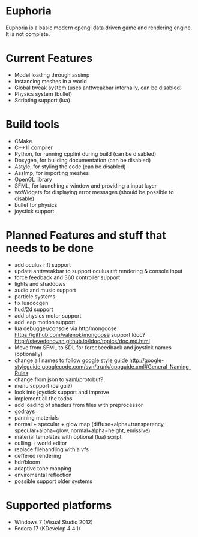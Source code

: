 Euphoria
=======

Euphoria is a basic modern opengl data driven game and rendering engine. It is not complete.

Current Features
=======
* Model loading through assimp
* Instancing meshes in a world
* Global tweak system (uses anttweakbar internally, can be disabled)
* Physics system (bullet)
* Scripting support (lua)

Build tools
=======
* CMake
* C++11 compiler
* Python, for running cpplint during build (can be disabled)
* Doxygen, for building documentation (can be disabled)
* Astyle, for styling the code (can be disabled)
* AssImp, for importing meshes
* OpenGL library
* SFML, for launching a window and providing a input layer
* wxWidgets for displaying error messages (should be possible to disable)
* bullet for physics
* joystick support

Planned Features and stuff that needs to be done
=======
* add oculus rift support
* update anttweakbar to support oculus rift rendering & console input
* force feedback and 360 controller support
* lights and shaddows
* audio and music support
* particle systems
* fix luadocgen
* hud/2d support
* add physics motor support
* add leap motion support
* lua debugger/console via http/mongoose https://github.com/valenok/mongoose support ldoc?  http://stevedonovan.github.io/ldoc/topics/doc.md.html
* Move from SFML to SDL for forcebeedback and joystick names (optionally)
* change all names to follow google style guide http://google-styleguide.googlecode.com/svn/trunk/cppguide.xml#General_Naming_Rules
* change from json to yaml/protobuf?
* menu support (ce gui?)
* look into joystick support and improve
* implement all the todos
* add loading of shaders from files with preprocessor
* godrays
* panning materials
* normal + specular + glow map (diffuse+alpha=transperency, specular+alpha=glow, normal+alpha=height, emissive)
* material templates with optional (lua) script
* culling + world editor
* replace filehandling with a vfs
* deffered rendering
* hdr/bloom
* adaptive tone mapping
* enviromental reflection
* possible support older systems

Supported platforms
=======
* Windows 7 (Visual Studio 2012)
* Fedora 17 (KDevelop 4.4.1)